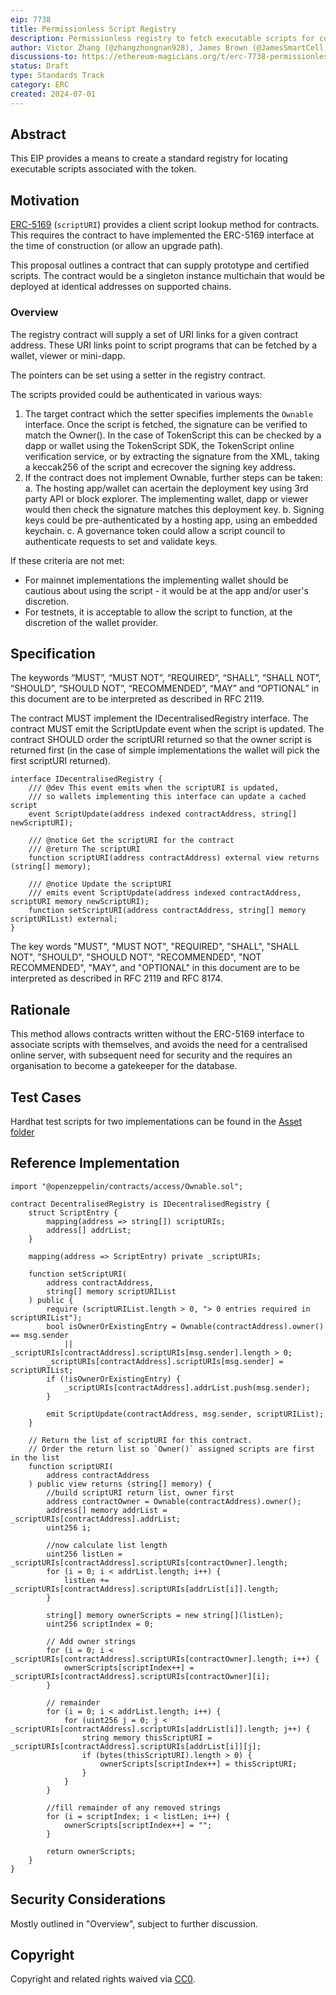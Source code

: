 ```yaml
---
eip: 7738
title: Permissionless Script Registry
description: Permissionless registry to fetch executable scripts for contracts
author: Victor Zhang (@zhangzhongnan928), James Brown (@JamesSmartCell)
discussions-to: https://ethereum-magicians.org/t/erc-7738-permissionless-script-registry/20503
status: Draft
type: Standards Track
category: ERC
created: 2024-07-01
---
```

## Abstract

This EIP provides a means to create a standard registry for locating executable scripts associated with the token.

## Motivation

[ERC-5169](./erc-5169.md) (`scriptURI`) provides a client script lookup method for contracts. This requires the contract to have implemented the ERC-5169 interface at the time of construction (or allow an upgrade path).

This proposal outlines a contract that can supply prototype and certified scripts. The contract would be a singleton instance multichain that would be deployed at identical addresses on supported chains.

### Overview

The registry contract will supply a set of URI links for a given contract address. These URI links point to script programs that can be fetched by a wallet, viewer or mini-dapp.

The pointers can be set using a setter in the registry contract.

The scripts provided could be authenticated in various ways:

1. The target contract which the setter specifies implements the `Ownable` interface. Once the script is fetched, the signature can be verified to match the Owner(). In the case of TokenScript this can be checked by a dapp or wallet using the TokenScript SDK, the TokenScript online verification service, or by extracting the signature from the XML, taking a keccak256 of the script and ecrecover the signing key address.
2. If the contract does not implement Ownable, further steps can be taken:
 a. The hosting app/wallet can acertain the deployment key using 3rd party API or block explorer. The implementing wallet, dapp or viewer would then check the signature matches this deployment key.
 b. Signing keys could be pre-authenticated by a hosting app, using an embedded keychain.
 c. A governance token could allow a script council to authenticate requests to set and validate keys.

If these criteria are not met:
- For mainnet implementations the implementing wallet should be cautious about using the script - it would be at the app and/or user's discretion.
- For testnets, it is acceptable to allow the script to function, at the discretion of the wallet provider.

## Specification

The keywords “MUST”, “MUST NOT”, “REQUIRED”, “SHALL”, “SHALL NOT”, “SHOULD”, “SHOULD NOT”, “RECOMMENDED”, “MAY” and “OPTIONAL” in this document are to be interpreted as described in RFC 2119.

The contract MUST implement the IDecentralisedRegistry interface.
The contract MUST emit the ScriptUpdate event when the script is updated.
The contract SHOULD order the scriptURI returned so that the owner script is returned first (in the case of simple implementations the wallet will pick the first scriptURI returned).

```solidity
interface IDecentralisedRegistry {
    /// @dev This event emits when the scriptURI is updated, 
    /// so wallets implementing this interface can update a cached script
    event ScriptUpdate(address indexed contractAddress, string[] newScriptURI);

    /// @notice Get the scriptURI for the contract
    /// @return The scriptURI
    function scriptURI(address contractAddress) external view returns (string[] memory);

    /// @notice Update the scriptURI 
    /// emits event ScriptUpdate(address indexed contractAddress, scriptURI memory newScriptURI);
    function setScriptURI(address contractAddress, string[] memory scriptURIList) external;
}
```

The key words "MUST", "MUST NOT", "REQUIRED", "SHALL", "SHALL NOT", "SHOULD", "SHOULD NOT", "RECOMMENDED", "NOT RECOMMENDED", "MAY", and "OPTIONAL" in this document are to be interpreted as described in RFC 2119 and RFC 8174.

## Rationale

This method allows contracts written without the ERC-5169 interface to associate scripts with themselves, and avoids the need for a centralised online server, with subsequent need for security and the requires an organisation to become a gatekeeper for the database.

## Test Cases

Hardhat test scripts for two implementations can be found in the [Asset folder](../assets/erc-7738/)

## Reference Implementation

```solidity
import "@openzeppelin/contracts/access/Ownable.sol";

contract DecentralisedRegistry is IDecentralisedRegistry {
    struct ScriptEntry {
        mapping(address => string[]) scriptURIs;
        address[] addrList;
    }

    mapping(address => ScriptEntry) private _scriptURIs;

    function setScriptURI(
        address contractAddress,
        string[] memory scriptURIList
    ) public {
        require (scriptURIList.length > 0, "> 0 entries required in scriptURIList");
        bool isOwnerOrExistingEntry = Ownable(contractAddress).owner() == msg.sender 
            || _scriptURIs[contractAddress].scriptURIs[msg.sender].length > 0;
        _scriptURIs[contractAddress].scriptURIs[msg.sender] = scriptURIList;
        if (!isOwnerOrExistingEntry) {
            _scriptURIs[contractAddress].addrList.push(msg.sender);
        }
        
        emit ScriptUpdate(contractAddress, msg.sender, scriptURIList);
    }

    // Return the list of scriptURI for this contract.
    // Order the return list so `Owner()` assigned scripts are first in the list
    function scriptURI(
        address contractAddress
    ) public view returns (string[] memory) {
        //build scriptURI return list, owner first
        address contractOwner = Ownable(contractAddress).owner();
        address[] memory addrList = _scriptURIs[contractAddress].addrList;
        uint256 i;

        //now calculate list length
        uint256 listLen = _scriptURIs[contractAddress].scriptURIs[contractOwner].length;
        for (i = 0; i < addrList.length; i++) {
            listLen += _scriptURIs[contractAddress].scriptURIs[addrList[i]].length;
        }

        string[] memory ownerScripts = new string[](listLen);
        uint256 scriptIndex = 0;

        // Add owner strings
        for (i = 0; i < _scriptURIs[contractAddress].scriptURIs[contractOwner].length; i++) {
            ownerScripts[scriptIndex++] = _scriptURIs[contractAddress].scriptURIs[contractOwner][i];
        }

        // remainder
        for (i = 0; i < addrList.length; i++) {
            for (uint256 j = 0; j < _scriptURIs[contractAddress].scriptURIs[addrList[i]].length; j++) {
                string memory thisScriptURI = _scriptURIs[contractAddress].scriptURIs[addrList[i]][j];
                if (bytes(thisScriptURI).length > 0) {
                    ownerScripts[scriptIndex++] = thisScriptURI;
                }
            }
        }

        //fill remainder of any removed strings
        for (i = scriptIndex; i < listLen; i++) {
            ownerScripts[scriptIndex++] = "";
        }

        return ownerScripts;
    }
}
```

## Security Considerations

Mostly outlined in "Overview", subject to further discussion.

## Copyright

Copyright and related rights waived via [CC0](../LICENSE.md).